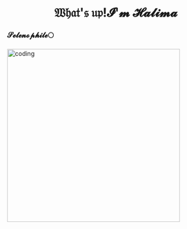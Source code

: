 <h1 align="center">𝔚𝔥𝔞𝔱'𝔰 𝔲𝔭!𝓘'𝓶 𝓗𝓪𝓵𝓲𝓶𝓪</h1><h3 align="left">𝓢𝓮𝓵𝓮𝓷𝓸𝓹𝓱𝓲𝓵𝓮🌕</h3>
<img align="right " alt="coding" width ="400" src="https://custom-doodle.com/wp-content/uploads/doodle/pink-anime-eyes/pink-anime-eyes-doodle.gif"                      
  - 📫 How to reach me **halimabelim2@gmail.com**- ⚡ Fun fact **My curiosity boosts memory!**

<!--
**Halima192/Halima192** is a ✨ _special_ ✨ repository because its `README.md` (this file) appears on your GitHub profile.

Here are some ideas to get you started:

- 🔭 I’m currently working on ...
- 🌱 I’m currently learning ...
- 👯 I’m looking to collaborate on ...
- 🤔 I’m looking for help with ...
- 💬 Ask me about ...
- 📫 How to reach me: ...
- 😄 Pronouns: ...
- ⚡ Fun fact: ...
-->
